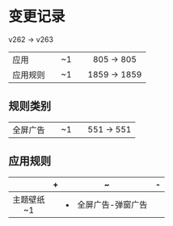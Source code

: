 # 变更记录

v262 -> v263

||||||
|-|:-:|:-:|:-:|:-:|
|应用||~1||805 -> 805|
|应用规则||~1||1859 -> 1859|

## 规则类别

||||||
|-|:-:|:-:|:-:|:-:|
|全屏广告||~1||551 -> 551|

## 应用规则

||+|~|-|
|:-:|-|-|-|
|主题壁纸<br>~1||<li>全屏广告-弹窗广告||

